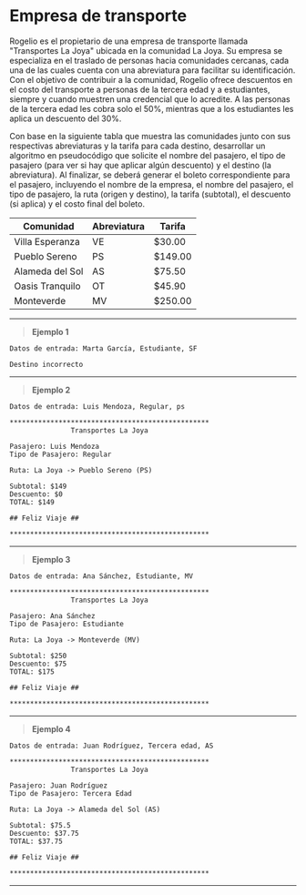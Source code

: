 ﻿# Empresa de transporte

Rogelio es el propietario de una empresa de transporte llamada "Transportes La Joya" ubicada en la comunidad La Joya. Su empresa se especializa en el 
traslado de personas hacia comunidades cercanas, cada una de las cuales cuenta con una abreviatura para facilitar su identificación. 
Con el objetivo de contribuir a la comunidad, Rogelio ofrece descuentos en el costo del transporte a personas de la tercera edad 
y a estudiantes, siempre y cuando muestren una credencial que lo acredite. A las personas de la tercera edad les cobra solo el 50%, 
mientras que a los estudiantes les aplica un descuento del 30%.

Con base en la siguiente tabla que muestra las comunidades junto con sus respectivas abreviaturas y la tarifa para cada destino,
desarrollar un algoritmo en pseudocódigo que solicite el nombre del pasajero, el tipo de pasajero (para ver si hay que aplicar algún descuento) y el destino (la abreviatura). 
Al finalizar, se deberá generar el boleto correspondiente para el pasajero, incluyendo el nombre de la empresa, el nombre del pasajero, el tipo de pasajero, 
la ruta (origen y destino), la tarifa (subtotal), el descuento (si aplica) y el costo final del boleto.

| Comunidad         | Abreviatura | Tarifa  |
|-------------------|-------------|---------|
| Villa Esperanza   | VE          | $30.00  |
| Pueblo Sereno     | PS          | $149.00 |
| Alameda del Sol   | AS          | $75.50  |
| Oasis Tranquilo   | OT          | $45.90  |
| Monteverde        | MV          | $250.00 |

---

> **Ejemplo 1**

`Datos de entrada: Marta García, Estudiante, SF`

```
Destino incorrecto
```

---

> **Ejemplo 2**

`Datos de entrada: Luis Mendoza, Regular, ps`

```
*************************************************
               Transportes La Joya

Pasajero: Luis Mendoza
Tipo de Pasajero: Regular

Ruta: La Joya -> Pueblo Sereno (PS)

Subtotal: $149
Descuento: $0
TOTAL: $149

## Feliz Viaje ##

*************************************************
```

---

> **Ejemplo 3**

`Datos de entrada: Ana Sánchez, Estudiante, MV`

```
*************************************************
               Transportes La Joya

Pasajero: Ana Sánchez
Tipo de Pasajero: Estudiante

Ruta: La Joya -> Monteverde (MV)

Subtotal: $250
Descuento: $75
TOTAL: $175

## Feliz Viaje ##

*************************************************
```

---

> **Ejemplo 4**

`Datos de entrada: Juan Rodríguez, Tercera edad, AS`

```
*************************************************
               Transportes La Joya

Pasajero: Juan Rodríguez
Tipo de Pasajero: Tercera Edad

Ruta: La Joya -> Alameda del Sol (AS)

Subtotal: $75.5
Descuento: $37.75
TOTAL: $37.75

## Feliz Viaje ##

*************************************************
```

---
